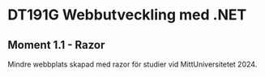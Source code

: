 # DT191G Webbutveckling med .NET
## Moment 1.1 - Razor 

Mindre webbplats skapad med razor för studier vid MittUniversitetet 2024.